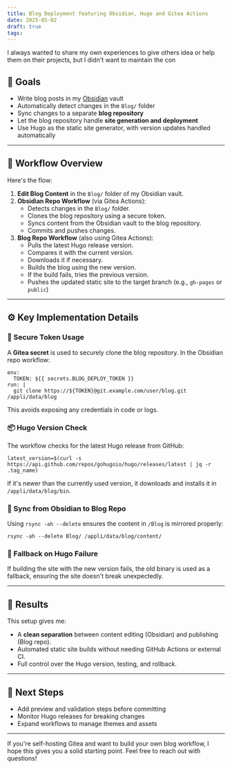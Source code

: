 ```yaml
---
title: Blog Deployment featuring Obsidian, Hugo and Gitea Actions
date: 2025-05-02
draft: true
tags:
---
```

I always wanted to share my own experiences to give others idea or help them on their projects, but I didn't want to maintain the con

## 🧠 Goals

- Write blog posts in my [Obsidian](https://obsidian.md) vault
- Automatically detect changes in the `Blog/` folder
- Sync changes to a separate **blog repository**
- Let the blog repository handle **site generation and deployment**
- Use Hugo as the static site generator, with version updates handled automatically

---

## 🔁 Workflow Overview

Here's the flow:

1. **Edit Blog Content** in the `Blog/` folder of my Obsidian vault.
2. **Obsidian Repo Workflow** (via Gitea Actions):
   - Detects changes in the `Blog/` folder.
   - Clones the blog repository using a secure token.
   - Syncs content from the Obsidian vault to the blog repository.
   - Commits and pushes changes.
3. **Blog Repo Workflow** (also using Gitea Actions):
   - Pulls the latest Hugo release version.
   - Compares it with the current version.
   - Downloads it if necessary.
   - Builds the blog using the new version.
   - If the build fails, tries the previous version.
   - Pushes the updated static site to the target branch (e.g., `gh-pages` or `public`)

---

## ⚙️ Key Implementation Details

### 🔐 Secure Token Usage

A **Gitea secret** is used to securely clone the blog repository. In the Obsidian repo workflow:

    env:
      TOKEN: ${{ secrets.BLOG_DEPLOY_TOKEN }}
    run: |
      git clone https://${TOKEN}@git.example.com/user/blog.git /appli/data/blog

This avoids exposing any credentials in code or logs.

### 📦 Hugo Version Check

The workflow checks for the latest Hugo release from GitHub:

    latest_version=$(curl -s https://api.github.com/repos/gohugoio/hugo/releases/latest | jq -r .tag_name)

If it's newer than the currently used version, it downloads and installs it in `/appli/data/blog/bin`.

### 🔄 Sync from Obsidian to Blog Repo

Using `rsync -ah --delete` ensures the content in `/Blog` is mirrored properly:

    rsync -ah --delete Blog/ /appli/data/blog/content/

### 🧪 Fallback on Hugo Failure

If building the site with the new version fails, the old binary is used as a fallback, ensuring the site doesn't break unexpectedly.

---

## 🚀 Results

This setup gives me:

- A **clean separation** between content editing (Obsidian) and publishing (Blog repo).
- Automated static site builds without needing GitHub Actions or external CI.
- Full control over the Hugo version, testing, and rollback.

---

## 📍 Next Steps

- Add preview and validation steps before committing
- Monitor Hugo releases for breaking changes
- Expand workflows to manage themes and assets

---

If you're self-hosting Gitea and want to build your own blog workflow, I hope this gives you a solid starting point. Feel free to reach out with questions!